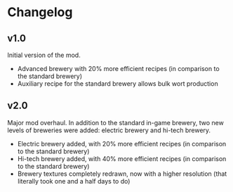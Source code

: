 # Changelog

## v1.0
Initial version of the mod.
- Advanced brewery with 20% more efficient recipes (in comparison to the standard brewery)
- Auxiliary recipe for the standard brewery allows bulk wort production

## v2.0
Major mod overhaul. In addition to the standard in-game brewery, two new levels of breweries were added: electric brewery and hi-tech brewery.
- Electric brewery added, with 20% more efficient recipes (in comparison to the standard brewery)
- Hi-tech brewery added, with 40% more efficient recipes (in comparison to the standard brewery)
- Brewery textures completely redrawn, now with a higher resolution (that literally took one and a half days to do)
